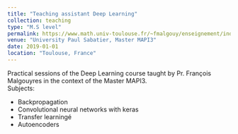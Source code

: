```yaml
---
title: "Teaching assistant Deep Learning"
collection: teaching
type: "M.S level"
permalink: https://www.math.univ-toulouse.fr/~fmalgouy/enseignement/index.html
venue: "University Paul Sabatier, Master MAPI3"
date: 2019-01-01
location: "Toulouse, France"
---
```


Practical sessions of the Deep Learning course taught by Pr. François Malgouyres in the context of the Master MAPI3.   
Subjects:
* Backpropagation
* Convolutional neural networks with keras
* Transfer learningé
* Autoencoders
